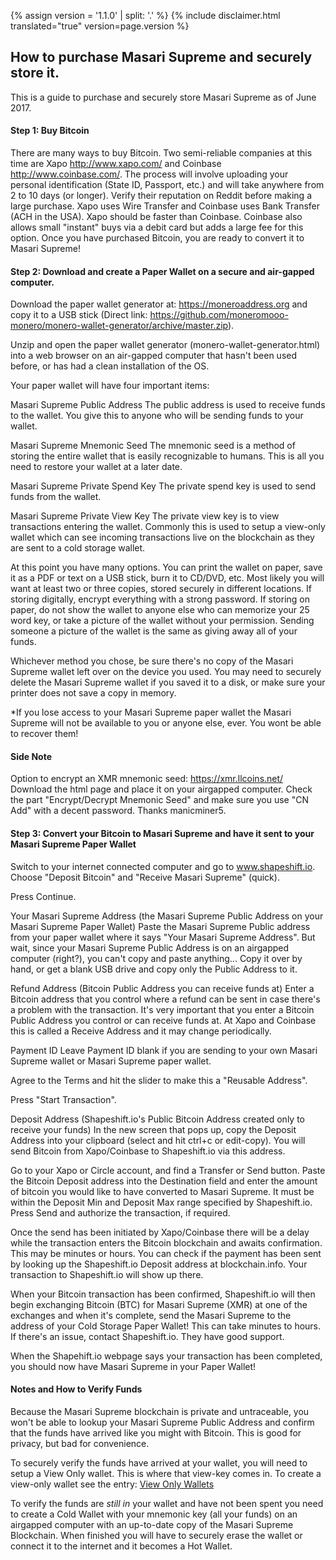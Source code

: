 {% assign version = '1.1.0' | split: '.' %}
{% include disclaimer.html translated="true" version=page.version %}
## How to purchase Masari Supreme and securely store it.

This is a guide to purchase and securely store Masari Supreme as of June 2017.

#### Step 1: Buy Bitcoin

There are many ways to buy Bitcoin. Two semi-reliable companies at this time are Xapo <http://www.xapo.com/> and Coinbase <http://www.coinbase.com/>. The process will involve uploading your personal identification (State ID, Passport, etc.) and will take anywhere from 2 to 10 days (or longer).  Verify their reputation on Reddit before making a large purchase.  Xapo uses Wire Transfer and Coinbase uses Bank Transfer (ACH in the USA).  Xapo should be faster than Coinbase.  Coinbase also allows small "instant" buys via a debit card but adds a large fee for this option. Once you have purchased Bitcoin, you are ready to convert it to Masari Supreme!

#### Step 2: Download and create a Paper Wallet on a secure and air-gapped computer.

Download the paper wallet generator at: https://moneroaddress.org and copy it to a USB stick (Direct link: https://github.com/moneromooo-monero/monero-wallet-generator/archive/master.zip).

Unzip and open the paper wallet generator (monero-wallet-generator.html) into a web browser on an air-gapped computer that hasn't been used before, or has had a clean installation of the OS.

Your paper wallet will have four important items:

Masari Supreme Public Address
The public address is used to receive funds to the wallet.  You give this to anyone who will be sending funds to your wallet.

Masari Supreme Mnemonic Seed
The mnemonic seed is a method of storing the entire wallet that is easily recognizable to humans.  This is all you need to restore your wallet at a later date.

Masari Supreme Private Spend Key
The private spend key is used to send funds from the wallet.

Masari Supreme Private View Key
The private view key is to view transactions entering the wallet. Commonly this is used to setup a view-only wallet which can see incoming transactions live on the blockchain as they are sent to a cold storage wallet.

At this point you have many options.  You can print the wallet on paper, save it as a PDF or text on a USB stick, burn it to CD/DVD, etc.  Most likely you will want at least two or three copies, stored securely in different locations.  If storing digitally, encrypt everything with a strong password.  If storing on paper, do not show the wallet to anyone else who can memorize your 25 word key, or take a picture of the wallet without your permission.  Sending someone a picture of the wallet is the same as giving away all of your funds.

Whichever method you chose, be sure there's no copy of the Masari Supreme wallet left over on the device you used.  You may need to securely delete the Masari Supreme wallet if you saved it to a disk, or make sure your printer does not save a copy in memory.

*If you lose access to your Masari Supreme paper wallet the Masari Supreme will not be available to you or anyone else, ever.  You wont be able to recover them!

#### Side Note
Option to encrypt an XMR mnemonic seed:
https://xmr.llcoins.net/
Download the html page and place it on your airgapped computer. Check the part "Encrypt/Decrypt Mnemonic Seed" and make sure you use "CN Add" with a decent password. Thanks manicminer5.



#### Step 3: Convert your Bitcoin to Masari Supreme and have it sent to your Masari Supreme Paper Wallet

Switch to your internet connected computer and go to www.shapeshift.io. Choose "Deposit Bitcoin" and "Receive Masari Supreme" (quick).

Press Continue.

Your Masari Supreme Address (the Masari Supreme Public Address on your Masari Supreme Paper Wallet)
Paste the Masari Supreme Public address from your paper wallet where it says "Your Masari Supreme Address".   But wait, since your Masari Supreme Public Address is on an airgapped computer (right?), you can't copy and paste anything...  Copy it over by hand, or get a blank USB drive and copy only the Public Address to it.

Refund Address (Bitcoin Public Address you can receive funds at)
Enter a Bitcoin address that you control where a refund can be sent in case there's a problem with the transaction.  It's very important that you enter a Bitcoin Public Address you control or can receive funds at.  At Xapo and Coinbase this is called a Receive Address and it may change periodically.

Payment ID
Leave Payment ID blank if you are sending to your own Masari Supreme wallet or Masari Supreme paper wallet.

Agree to the Terms and hit the slider to make this a "Reusable Address".  

Press "Start Transaction".

Deposit Address (Shapeshift.io's Public Bitcoin Address created only to receive your funds)
In the new screen that pops up, copy the Deposit Address into your clipboard (select and hit ctrl+c or edit-copy).  You will send Bitcoin from Xapo/Coinbase to Shapeshift.io via this address.

Go to your Xapo or Circle account, and find a Transfer or Send button. Paste the Bitcoin Deposit address into the Destination field and enter the amount of bitcoin you would like to have converted to Masari Supreme.  It must be within the Deposit Min and Deposit Max range specified by Shapeshift.io.  Press Send and authorize the transaction, if required.

Once the send has been initiated by Xapo/Coinbase there will be a delay while the transaction enters the Bitcoin blockchain and awaits confirmation.  This may be minutes or hours.  You can check if the payment has been sent by looking up the Shapeshift.io Deposit address at blockchain.info.  Your transaction to Shapeshift.io will show up there.

When your Bitcoin transaction has been confirmed, Shapeshift.io will then begin exchanging Bitcoin (BTC) for Masari Supreme (XMR) at one of the exchanges and when it's complete, send the Masari Supreme to the address of your Cold Storage Paper Wallet!  This can take minutes to hours.  If there's an issue, contact Shapeshift.io.  They have good support.

When the Shapehift.io webpage says your transaction has been completed, you should now have Masari Supreme in your Paper Wallet!


#### Notes and How to Verify Funds
Because the Masari Supreme blockchain is private and untraceable, you won't be able to lookup your Masari Supreme Public Address and confirm that the funds have arrived like you might with Bitcoin.  This is good for privacy, but bad for convenience.

To securely verify the funds have arrived at your wallet, you will need to setup a View Only wallet.  This is where that view-key comes in.  To create a view-only wallet see the entry: [View Only Wallets]({{site.baseurl}}/resources/user-guides/view_only.html)

To verify the funds are *still in* your wallet and have not been spent you need to create a Cold Wallet with your mnemonic key (all your funds) on an airgapped computer with an up-to-date copy of the Masari Supreme Blockchain. When finished you will have to securely erase the wallet or connect it to the internet and it becomes a Hot Wallet.



